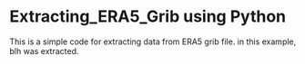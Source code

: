 # Extracting_ERA5_Grib using Python
This is a simple code for extracting data from ERA5 grib file. in this example, blh was extracted.
